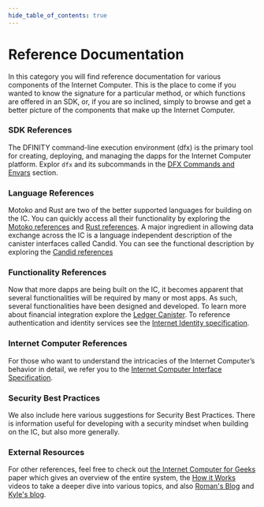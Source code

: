 ```yaml
--- 
hide_table_of_contents: true
---
```


# Reference Documentation

In this category you will find reference documentation for various components of the Internet Computer. This is the place to come if you wanted to know the signature for a particular method, or which functions are offered in an SDK, or, if you are so inclined, simply to browse and get a better picture of the components that make up the Internet Computer.

### SDK References
The DFINITY command-line execution environment (dfx) is the primary tool for creating, deploying, and managing the dapps for the Internet Computer platform.
Explor `dfx` and its subcommands in the [DFX Commands and Envars](cli-reference/index.md) section. 
  
### Language References
Motoko and Rust are two of the better supported languages for building on the IC. You can quickly access all their functionality by exploring the [Motoko references](motoko-ref/index.md) and [Rust references](https://docs.rs/ic-cdk/latest/ic_cdk/). 
A major ingredient in allowing data exchange across the IC is a language independent description of the canister interfaces called Candid. You can see the functional description by exploring the [Candid references](candid-ref.md)

### Functionality References
Now that more dapps are being built on the IC, it becomes apparent that several functionalities will be required by many or most apps. As such, several functionalities have been designed and developed. To learn more about financial integration explore the [Ledger Canister](ledger.md). To reference authentication and identity services see the [Internet Identity specification](ii-spec.md). 

### Internet Computer References
For those who want to understand the intricacies of the Internet Computer’s behavior in detail, we refer you to the [Internet Computer Interface Specification](ic-interface-spec.md).

### Security Best Practices
We also include here various suggestions for Security Best Practices. There is information useful for developing with a security mindset when building on the IC, but also more generally.

### External Resources
For other references, feel free to check out [the Internet Computer for Geeks](https://eprint.iacr.org/2022/087.pdf) paper which gives an overview of the entire system, the [How it Works](https://dfinity.org/howitworks/) videos to take a deeper dive into various topics, and also [Roman's Blog](https://mmapped.blog/posts.html) and [Kyle's blog](https://kyle-peacock.com/blog/). 
